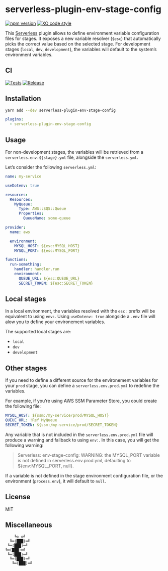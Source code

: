 # serverless-plugin-env-stage-config

[![npm version](https://badgen.net/npm/v/serverless-plugin-env-stage-config)](https://www.npmjs.com/package/serverless-plugin-env-stage-config)
[![XO code style](https://badgen.net/badge/code%20style/XO/cyan)](https://github.com/xojs/xo)

This [Serverless](http://www.serverless.com/) plugin allows to define environment variable configuration files for stages.
It exposes a new variable resolver (`$esc`) that automatically picks the correct value based on the selected stage.
For development stages (`local`, `dev`, `development`), the variables will default to the system’s environment variables.

## CI

[![Tests](https://github.com/bizon/serverless-plugin-env-stage-config/actions/workflows/tests.yml/badge.svg)](https://github.com/bizon/serverless-plugin-env-stage-config/actions/workflows/tests.yml)
[![Release](https://github.com/bizon/serverless-plugin-env-stage-config/actions/workflows/release.yml/badge.svg)](https://github.com/bizon/serverless-plugin-env-stage-config/actions/workflows/release.yml)

## Installation

```sh
yarn add --dev serverless-plugin-env-stage-config
```

```yaml
plugins:
  - serverless-plugin-env-stage-config
```

## Usage

For non-development stages, the variables will be retrieved from a `serverless.env.${stage}.yml` file, alongside the `serverless.yml`.

Let’s consider the following `serverless.yml`:

```yaml
name: my-service

useDotenv: true

resources:
  Resources:
    MyQueue:
      Type: AWS::SQS::Queue
      Properties:
        QueueName: some-queue

provider:
  name: aws

  environment:
    MYSQL_HOST: ${esc:MYSQL_HOST}
    MYSQL_PORT: ${esc:MYSQL_PORT}

functions:
  run-something:
    handler: handler.run
    environment:
      QUEUE_URL: ${esc:QUEUE_URL}
      SECRET_TOKEN: ${esc:SECRET_TOKEN}
```

## Local stages

In a local environment, the variables resolved with the `esc:` prefix will be equivalent to using `env:`. Using `useDotenv: true` alongside a `.env` file will alow you to define your environement variables.

The supported local stages are:
- `local`
- `dev`
- `development`

## Other stages

If you need to define a different source for the environement variables for your `prod` stage, you can define a `serverless.env.prod.yml` to redefine the variables.

For example, if you’re using AWS SSM Parameter Store, you could create the following file:

```yaml
MYSQL_HOST: ${ssm:/my-service/prod/MYSQL_HOST}
QUEUE_URL: !Ref MyQueue
SECRET_TOKEN: ${ssm:/my-service/prod/SECRET_TOKEN}
```

Any variable that is not included in the `serverless.env.prod.yml` file will produce a warning and fallback to using `env:`.
In this case, you will get the following warning:

> Serverless: env-stage-config: WARNING: the MYSQL_PORT variable is not defined in serverless.env.prod.yml, defaulting to ${env:MYSQL_PORT, null}.

If a variable is not defined in the stage environment configuration file, or the environment (`process.env`), it will default to `null`.

## License

MIT

## Miscellaneous

```
    ╚⊙ ⊙╝
  ╚═(███)═╝
 ╚═(███)═╝
╚═(███)═╝
 ╚═(███)═╝
  ╚═(███)═╝
   ╚═(███)═╝
```
